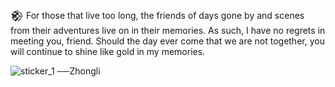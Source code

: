 𒆙
For those that live too long, the friends of days gone by and scenes from their adventures live on in their memories. As such, I have no regrets in meeting you, friend. Should the day ever come that we are not together, you will continue to shine like gold in my memories.

![sticker_1](https://s3.getstickerpack.com/storage/uploads/sticker-pack/genshin-impact-zhongli/sticker_13.png?fbce3c908d9ad9c4e5e1a7f9e7e3d0a3)
──Zhongli
